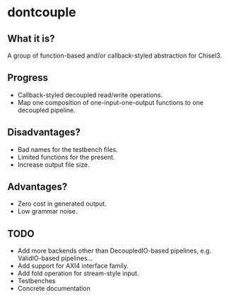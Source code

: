 dontcouple
=======================

## What it is?

A group of function-based and/or callback-styled abstraction for Chisel3.

## Progress

- Callback-styled decoupled read/write operations.
- Map one composition of one-input-one-output functions to one decoupled pipeline.

## Disadvantages?

- Bad names for the testbench files.
- Limited functions for the present.
- Increase output file size.

## Advantages?

- Zero cost in generated output.
- Low grammar noise.

## TODO

- Add more backends other than DecoupledIO-based pipelines, e.g. ValidIO-based pipelines...
- Add support for AXI4 interface family.
- Add fold operation for stream-style input.
- Testbenches
- Concrete documentation
